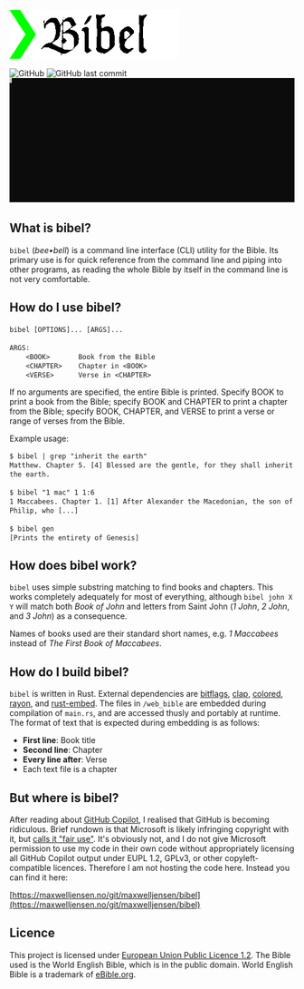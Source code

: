 ![bibel](/logo.gif "bibel")

![GitHub](https://img.shields.io/github/license/maxwelljens/bibel?label=Licence) ![GitHub last commit](https://img.shields.io/github/last-commit/maxwelljens/bibel?label=Last%20Commit)
![preview](./preview.svg)

## What is bibel?

`bibel` (*bee•bell*) is a command line interface (CLI) utility for the Bible. Its primary use is for quick reference
from the command line and piping into other programs, as reading the whole Bible by itself in the command line is not
very comfortable.

## How do I use bibel?

    bibel [OPTIONS]... [ARGS]...

    ARGS:
        <BOOK>       Book from the Bible
        <CHAPTER>    Chapter in <BOOK>
        <VERSE>      Verse in <CHAPTER>

If no arguments are specified, the entire Bible is printed. Specify BOOK to print a book from the Bible; specify BOOK
and CHAPTER to print a chapter from the Bible; specify BOOK, CHAPTER, and VERSE to print a verse or range of verses
from the Bible.

Example usage:

    $ bibel | grep "inherit the earth"
    Matthew. Chapter 5. [4] Blessed are the gentle, for they shall inherit the earth.

    $ bibel "1 mac" 1 1:6
    1 Maccabees. Chapter 1. [1] After Alexander the Macedonian, the son of Philip, who [...]

    $ bibel gen
    [Prints the entirety of Genesis]

## How does bibel work?

`bibel` uses simple substring matching to find books and chapters. This works completely adequately for most of
everything, although `bibel john X Y` will match both *Book of John* and letters from Saint John (*1 John*, *2 John*,
and *3 John*) as a consequence.

Names of books used are their standard short names, e.g. *1 Maccabees* instead of *The First Book of Maccabees*.

## How do I build bibel?

`bibel` is written in Rust. External dependencies are [bitflags](https://github.com/bitflags/bitflags),
[clap](https://github.com/clap-rs/clap), [colored](https://github.com/mackwic/colored),
[rayon](https://github.com/rayon-rs/rayon), and [rust-embed](https://github.com/pyros2097/rust-embed). The files in
`/web_bible` are embedded during compilation of `main.rs`, and are accessed thusly and portably at runtime.  The format
of text that is expected during embedding is as follows:

- **First line**: Book title
- **Second line**: Chapter
- **Every line after**: Verse
- Each text file is a chapter

## But where is bibel?

After reading about [GitHub Copilot](https://sfconservancy.org/blog/2022/jun/30/give-up-github-launch/), I realised
that GitHub is becoming ridiculous. Brief rundown is that Microsoft is likely infringing copyright with it, but [calls
it "fair use"](https://twitter.com/natfriedman/status/1409914420579344385). It's obviously not, and I do not give
Microsoft permission to use my code in their own code without appropriately licensing all GitHub Copilot output under
EUPL 1.2, GPLv3, or other copyleft-compatible licences. Therefore I am not hosting the code here. Instead you can find
it here:

[https://maxwelljensen.no/git/maxwelljensen/bibel](https://maxwelljensen.no/git/maxwelljensen/bibel)

## Licence

This project is licensed under [European Union Public Licence
1.2](https://joinup.ec.europa.eu/collection/eupl/eupl-text-eupl-12). The Bible used is the World English Bible, which
is in the public domain. World English Bible is a trademark of [eBible.org](https://www.ebible.org/).
